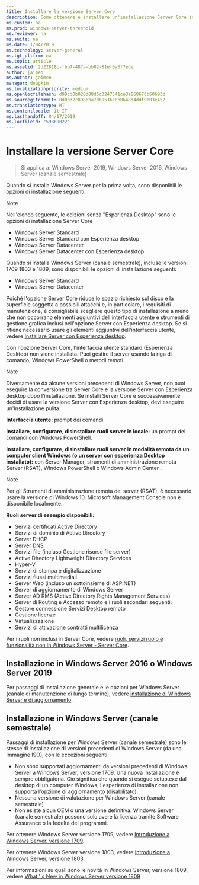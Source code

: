 ```yaml
---
title: Installare la versione Server Core
description: Come ottenere e installare un'installazione Server Core in Windows Server (canale semestrale), Windows Server 2016 o Windows Server 2019.
ms.custom: na
ms.prod: windows-server-threshold
ms.reviewer: na
ms.suite: na
ms.date: 1/04/2019
ms.technology: server-general
ms.tgt_pltfrm: na
ms.topic: article
ms.assetid: 2d22818c-fbb7-487a-bb82-81ef0a3f7ede
author: jaimeo
ms.author: jaimeo
manager: dougkim
ms.localizationpriority: medium
ms.openlocfilehash: d99cd0b028d08d5c3247541ce3a868676b60693d
ms.sourcegitcommit: 0d0b32c8986ba7db9536e0b8648d4ddf9b03e452
ms.translationtype: MT
ms.contentlocale: it-IT
ms.lasthandoff: 04/17/2019
ms.locfileid: "59869022"
---
```

# <a name="install-server-core"></a>Installare la versione Server Core

> Si applica a: Windows Server 2019, Windows Server 2016, Windows Server (canale semestrale)
  
Quando si installa Windows Server per la prima volta, sono disponibili le opzioni di installazione seguenti:

>[!NOTE]
> Nell'elenco seguente, le edizioni senza "Esperienza Desktop" sono le opzioni di installazione Server Core

-   Windows Server Standard
-   Windows Server Standard con Esperienza desktop
-   Windows Server Datacenter
-   Windows Server Datacenter con Esperienza desktop

Quando si installa Windows Server (canale semestrale), incluse le versioni 1709 1803 e 1809, sono disponibili le opzioni di installazione seguenti:

-   Windows Server Standard 
-   Windows Server Datacenter

Poiché l'opzione Server Core riduce lo spazio richiesto sul disco e la superficie soggetta a possibili attacchi e, in particolare, i requisiti di manutenzione, è consigliabile scegliere questo tipo di installazione a meno che non occorrano elementi aggiuntivi dell'interfaccia utente e strumenti di gestione grafica inclusi nell'opzione Server con Esperienza desktop. Se si ritiene necessario usare gli elementi aggiuntivi dell'interfaccia utente, vedere [Installare Server con Esperienza desktop](Getting-Started-with-Server-with-Desktop-Experience.md). 

Con l'opzione Server Core, l'interfaccia utente standard (Esperienza Desktop) non viene installata. Puoi gestire il server usando la riga di comando, Windows PowerShell o metodi remoti.

>[!NOTE]
>
>Diversamente da alcune versioni precedenti di Windows Server, non puoi eseguire la conversione tra Server Core e la versione Server con Esperienza desktop dopo l'installazione. Se installi Server Core e successivamente decidi di usare la versione Server con Esperienza desktop, devi eseguire un'installazione pulita.

**Interfaccia utente:** prompt dei comandi

**Installare, configurare, disinstallare ruoli server in locale:** un prompt dei comandi con Windows PowerShell.

**Installare, configurare, disinstallare ruoli server in modalità remota da un computer client Windows (o un server con esperienza Desktop installato):** con Server Manager, strumenti di amministrazione remota Server (RSAT), Windows PowerShell o Windows Admin Center .

>[!NOTE]
>
>Per gli Strumenti di amministrazione remota del server (RSAT), è necessario usare la versione di Windows 10.
>Microsoft Management Console non è disponibile localmente.

**Ruoli server di esempio disponibili:**

- Servizi certificati Active Directory
- Servizi di dominio di Active Directory
- Server DHCP
- Server DNS
- Servizi file (incluso Gestione risorse file server)
- Active Directory Lightweight Directory Services
- Hyper-V
- Servizi di stampa e digitalizzazione
- Servizi flussi multimediali
- Server Web (incluso un sottoinsieme di ASP.NET)
- Server di aggiornamento di Windows Server
- Server AD RMS (Active Directory Rights Management Services)
- Server di Routing e Accesso remoto e i ruoli secondari seguenti:
- Gestore connessione Servizi Desktop remoto
- Gestione licenze
- Virtualizzazione
- Servizi di attivazione contratti multilicenza

Per i ruoli non inclusi in Server Core, vedere [ruoli, servizi ruolo e funzionalità non in Windows Server - Server Core](../administration/server-core/server-core-removed-roles.md).

## <a name="installing-on-windows-server-2019-or-windows-server-2016"></a>Installazione in Windows Server 2016 o Windows Server 2019

Per passaggi di installazione generale e le opzioni per Windows Server (canale di manutenzione di lungo termine), vedere [installazione di Windows Server e di aggiornamento](installation-and-upgrade.md).

## <a name="installing-on-windows-server-semi-annual-channel"></a>Installazione in Windows Server (canale semestrale)

Passaggi di installazione per Windows Server (canale semestrale) sono le stesse di installazione di versioni precedenti di Windows Server (da una. Immagine ISO), con le eccezioni seguenti:
- Non sono supportati aggiornamenti da versioni precedenti di Windows Server a Windows Server, versione 1709. Una nuova installazione è sempre obbligatoria.
   Ciò significa che quando si esegue setup.exe dal desktop di un computer Windows, l'esperienza di installazione non supporta l'opzione di aggiornamento (disabilitato).
- Nessuna versione di valutazione per Windows Server (canale semestrale)
- Non esiste alcun OEM o una versione definitiva. Windows Server (canale semestrale) possono solo avere la licenza tramite Software Assurance o la fedeltà dei programmi.

Per ottenere Windows Server versione 1709, vedere [Introduzione a Windows Server, versione 1709](get-started-with-1709.md).

Per ottenere Windows Server versione 1803, vedere [Introduzione a Windows Server, versione 1803](get-started-with-1803.md).

Per informazioni su quali sono le novità in Windows Server, versione 1809, vedere [What ' s New in Windows Server versione 1809](whats-new-in-windows-server-1809.md)
